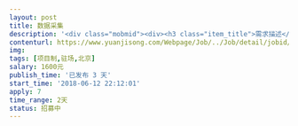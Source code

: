 ```yaml
---                
layout: post       
title: 数据采集           
description: '<div class="mobmid"><div><h3 class="item_title">需求描述</h3><p>项目需求：根据项目文档，采集taptap网站的相关数据，<br/>包括但不限于游戏评分、发行商、当前版本、评论数据等。<br/>时间：2天<br/>合作方式：驻场或远程<br/>每天800元，项目一共1600元</p></div><!--info end--></div>'     
contenturl: https://www.yuanjisong.com/Webpage/Job/../Job/detail/jobid/101568      
img:              
tags: [项目制,驻场,北京]            
salary: 1600元          
publish_time: '已发布 3 天'         
start_time: '2018-06-12 22:12:01'           
apply: 7                   
time_range: 2天              
status: 招募中                  
---                 
```

